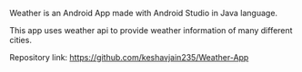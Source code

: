 Weather is an Android App made with Android Studio in Java language.

This app uses weather api to provide weather information of many different cities.

Repository link: https://github.com/keshavjain235/Weather-App
